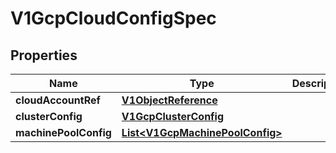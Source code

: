 # V1GcpCloudConfigSpec

## Properties
Name | Type | Description | Notes
------------ | ------------- | ------------- | -------------
**cloudAccountRef** | [**V1ObjectReference**](V1ObjectReference.md) |  |  [optional]
**clusterConfig** | [**V1GcpClusterConfig**](V1GcpClusterConfig.md) |  |  [optional]
**machinePoolConfig** | [**List&lt;V1GcpMachinePoolConfig&gt;**](V1GcpMachinePoolConfig.md) |  |  [optional]
